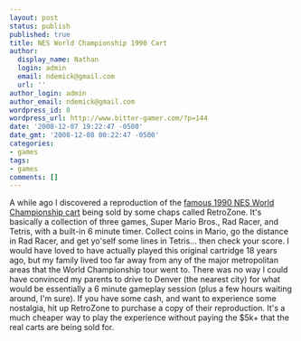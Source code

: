 ```yaml
---
layout: post
status: publish
published: true
title: NES World Championship 1990 Cart
author:
  display_name: Nathan
  login: admin
  email: ndemick@gmail.com
  url: ''
author_login: admin
author_email: ndemick@gmail.com
wordpress_id: 8
wordpress_url: http://www.bitter-gamer.com/?p=144
date: '2008-12-07 19:22:47 -0500'
date_gmt: '2008-12-08 00:22:47 -0500'
categories:
- games
tags:
- games
comments: []
---
```

<p>A while ago I discovered a reproduction of the <a title="1990 NES World Championships cart" href="http://www.retrousb.com/index.php?productID=146">famous 1990 NES World Championship cart</a> being sold by some chaps called RetroZone. It's basically a collection of three games, Super Mario Bros., Rad Racer, and Tetris, with a built-in 6 minute timer. Collect coins in Mario, go the distance in Rad Racer, and get yo'self some lines in Tetris... then check your score. I would have loved to have actually played this original cartridge 18 years ago, but my family lived too far away from any of the major metropolitan areas that the World Championship tour went to. There was no way I could have convinced my parents to drive to Denver (the nearest city) for what would be essentially a 6 minute gameplay session (plus a few hours waiting around, I'm sure). If you have some cash, and want to experience some nostalgia, hit up RetroZone to purchase a copy of their reproduction. It's a much cheaper way to play the experience without paying the $5k+ that the real carts are being sold for.</p>
